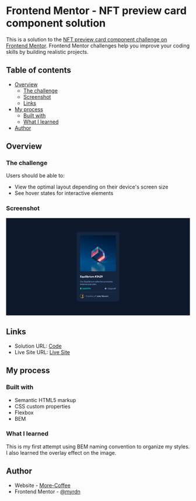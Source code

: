 # Frontend Mentor - NFT preview card component solution

This is a solution to the [NFT preview card component challenge on Frontend Mentor](https://www.frontendmentor.io/challenges/nft-preview-card-component-SbdUL_w0U). Frontend Mentor challenges help you improve your coding skills by building realistic projects. 

## Table of contents

- [Overview](#overview)
  - [The challenge](#the-challenge)
  - [Screenshot](#screenshot)
  - [Links](#links)
- [My process](#my-process)
  - [Built with](#built-with)
  - [What I learned](#what-i-learned)
- [Author](#author)

## Overview

### The challenge

Users should be able to:

- View the optimal layout depending on their device's screen size
- See hover states for interactive elements

### Screenshot

![](./screenshot.png)

## Links

- Solution URL: [Code](https://github.com/myrdn/nft-preview-card)
- Live Site URL: [Live Site](https://myrdn.github.io/nft-preview-card/)

## My process

### Built with

- Semantic HTML5 markup
- CSS custom properties
- Flexbox
- BEM

### What I learned

This is my first attempt using BEM naming convention to organize my styles.
I also learned the overlay effect on the image.

## Author

- Website - [More-Coffee](https://more-coffee.net)
- Frontend Mentor - [@myrdn](https://www.frontendmentor.io/profile/myrdn)

